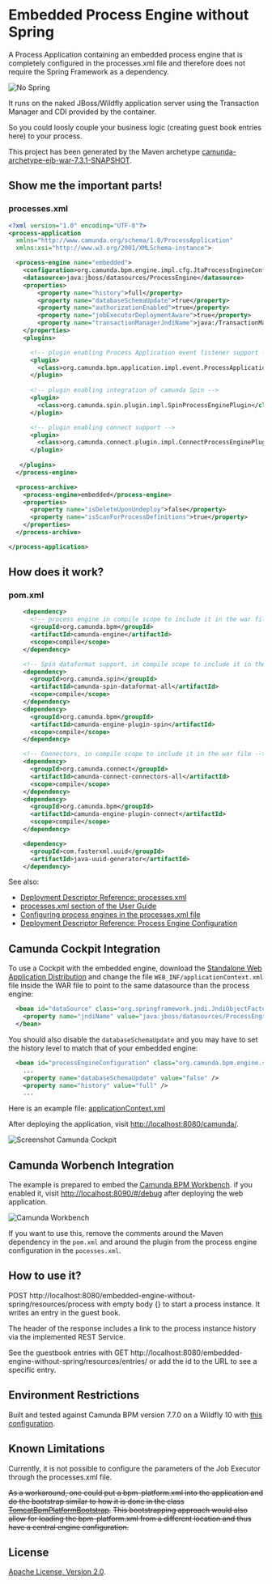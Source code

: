 # Embedded Process Engine without Spring
A Process Application containing an embedded process engine that is completely configured in the processes.xml file and therefore does not require the Spring Framework as a dependency.

![No Spring](Spring_Logo-striked-through.png)

It runs on the naked JBoss/Wildfly application server using the Transaction Manager and CDI provided by the container.

So you could loosly couple your business logic (creating guest book entries here) to your process.

This project has been generated by the Maven archetype
[camunda-archetype-ejb-war-7.3.1-SNAPSHOT](https://docs.camunda.org/manual/latest/user-guide/process-applications/maven-archetypes/).

## Show me the important parts!

### processes.xml
```xml
<?xml version="1.0" encoding="UTF-8"?>
<process-application
  xmlns="http://www.camunda.org/schema/1.0/ProcessApplication"
  xmlns:xsi="http://www.w3.org/2001/XMLSchema-instance">

  <process-engine name="embedded">
    <configuration>org.camunda.bpm.engine.impl.cfg.JtaProcessEngineConfiguration</configuration>
    <datasource>java:jboss/datasources/ProcessEngine</datasource>
    <properties>
        <property name="history">full</property>
        <property name="databaseSchemaUpdate">true</property>
        <property name="authorizationEnabled">true</property>
        <property name="jobExecutorDeploymentAware">true</property>
        <property name="transactionManagerJndiName">java:/TransactionManager</property>
    </properties>
    <plugins>

      <!-- plugin enabling Process Application event listener support -->
      <plugin>
        <class>org.camunda.bpm.application.impl.event.ProcessApplicationEventListenerPlugin</class>
      </plugin>
      
      <!-- plugin enabling integration of camunda Spin -->
      <plugin>
        <class>org.camunda.spin.plugin.impl.SpinProcessEnginePlugin</class>
      </plugin>

      <!-- plugin enabling connect support -->
      <plugin>
        <class>org.camunda.connect.plugin.impl.ConnectProcessEnginePlugin</class>
      </plugin>
      
   </plugins>
  </process-engine>

  <process-archive>
    <process-engine>embedded</process-engine>
    <properties>
      <property name="isDeleteUponUndeploy">false</property>
      <property name="isScanForProcessDefinitions">true</property>
    </properties>
  </process-archive>

</process-application>

```

## How does it work?

### pom.xml
```xml
    <dependency>
      <!-- process engine in compile scope to include it in the war file -->
      <groupId>org.camunda.bpm</groupId>
      <artifactId>camunda-engine</artifactId>
      <scope>compile</scope>
    </dependency>

    <!-- Spin dataformat support, in compile scope to include it in the war file -->
    <dependency>
      <groupId>org.camunda.spin</groupId>
      <artifactId>camunda-spin-dataformat-all</artifactId>
      <scope>compile</scope>
    </dependency>
    <dependency>
      <groupId>org.camunda.bpm</groupId>
      <artifactId>camunda-engine-plugin-spin</artifactId>
      <scope>compile</scope>
    </dependency>

    <!-- Connectors, in compile scope to include it in the war file -->
    <dependency>
      <groupId>org.camunda.connect</groupId>
      <artifactId>camunda-connect-connectors-all</artifactId>
      <scope>compile</scope>
    </dependency>
    <dependency>
      <groupId>org.camunda.bpm</groupId>
      <artifactId>camunda-engine-plugin-connect</artifactId>
      <scope>compile</scope>
    </dependency>

    <dependency>
      <groupId>com.fasterxml.uuid</groupId>
      <artifactId>java-uuid-generator</artifactId>
    </dependency>
```

See also:

 * [Deployment Descriptor Reference: processes.xml](https://docs.camunda.org/manual/7.7/reference/deployment-descriptors/descriptors/processes-xml/)
 * [processes.xml section of the User Guide](https://docs.camunda.org/manual/7.7/user-guide/process-applications/the-processes-xml-deployment-descriptor/)
 * [Configuring process engines in the processes.xml file](https://docs.camunda.org/manual/7.7/user-guide/process-applications/the-processes-xml-deployment-descriptor/#configure-process-engines-in-the-processes-xml-file)
 * [Deployment Descriptor Reference: Process Engine Configuration](https://docs.camunda.org/manual/7.7/reference/deployment-descriptors/tags/process-engine/)

## Camunda Cockpit Integration

To use a Cockpit with the embedded engine, download the
[Standalone Web Application Distribution](http://docs.camunda.org/7.3/guides/user-guide/#introduction-download-standalone-web-application-distribution)
and change the file `WEB_INF/applicationContext.xml` file inside the WAR file to point to the same datasource than the process engine:

```xml
  <bean id="dataSource" class="org.springframework.jndi.JndiObjectFactoryBean">
    <property name="jndiName" value="java:jboss/datasources/ProcessEngine"/>
  </bean>
```

You should also disable the `databaseSchemaUpdate` and you may have to set the history level to match that of your embedded engine:

```xml
  <bean id="processEngineConfiguration" class="org.camunda.bpm.engine.spring.SpringProcessEngineConfiguration">
    ...
    <property name="databaseSchemaUpdate" value="false" />
    <property name="history" value="full" />
    ...
```

Here is an example file: [applicationContext.xml](applicationContext.xml)

After deploying the application, visit [http://localhost:8080/camunda/](http://localhost:8080/camunda/).

![Screenshot Camunda Cockpit](screenshot-camunda-cockpit.png)

## Camunda Worbench Integration

The example is prepared to embed the [Camunda BPM Workbench](https://github.com/camunda/camunda-bpm-workbench). if you enabled it,  visit [http://localhost:8090/#/debug](http://localhost:8090/#/debug) after deploying the web application.

![Camunda Workbench](screenshot-camunda-bpm-workbench.png)

If you want to use this, remove the comments around the Maven dependency in the `pom.xml` and around the plugin from the process engine configuration in the `pocesses.xml`.

## How to use it?
POST http://localhost:8080/embedded-engine-without-spring/resources/process with empty body {} to start a process instance. It writes an entry in the guest book.

The header of the response includes a link to the process instance history via the implemented REST Service.

See the guestbook entries with GET http://localhost:8080/embedded-engine-without-spring/resources/entries/ or add the id to the URL to see a specific entry.

## Environment Restrictions
Built and tested against Camunda BPM version 7.7.0 on a Wildfly 10 with [this configuration](standalone.xml).

## Known Limitations
Currently, it is not possible to configure the parameters of the Job Executor through the processes.xml file.

~~As a workaround, one could put a bpm-platform.xml into the application and do the bootstrap similar to how it is done in the class [TomcatBpmPlatformBootstrap](https://github.com/falko/camunda-bpm-platform/blob/master/engine/src/main/java/org/camunda/bpm/container/impl/tomcat/TomcatBpmPlatformBootstrap.java).~~
~~This bootstrapping approach would also allow for loading the bpm-platform.xml from a different location and thus have a central engine configuration.~~

## License
[Apache License, Version 2.0](http://www.apache.org/licenses/LICENSE-2.0).
